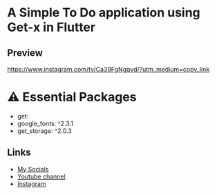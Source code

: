 # A Simple To Do application using Get-x in Flutter
## Preview
https://www.instagram.com/tv/Ca39FgNgqvd/?utm_medium=copy_link

# ⚠️ Essential Packages 
* get:
* google_fonts: ^2.3.1
* get_storage: ^2.0.3
## Links
* [My Socials](https://znap.link/CodeWithFlexz)
* [Youtube channel](https://www.youtube.com/channel/UCLVrYXt3SL9rT-IcDmgU9Wg)
* [Instagram](https://instagram.com/codewithflexz)
